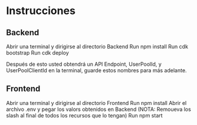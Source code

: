 # Instrucciones

## Backend

Abrir una terminal y dirigirse al directorio Backend
Run npm install
Run cdk bootstrap
Run cdk deploy

Después de esto usted obtendrá un API Endpoint, UserPoolId, y UserPoolClientId en la terminal, guarde estos nombres para más adelante. 

## Frontend
Abrir una terminal y dirigirse al directorio Frontend
Run npm install
Abrir el archivo .env y pegar los valors obtenidos en Backend (NOTA: Remoueva los slash al final de todos los recursos que lo tengan)
Run npm start


